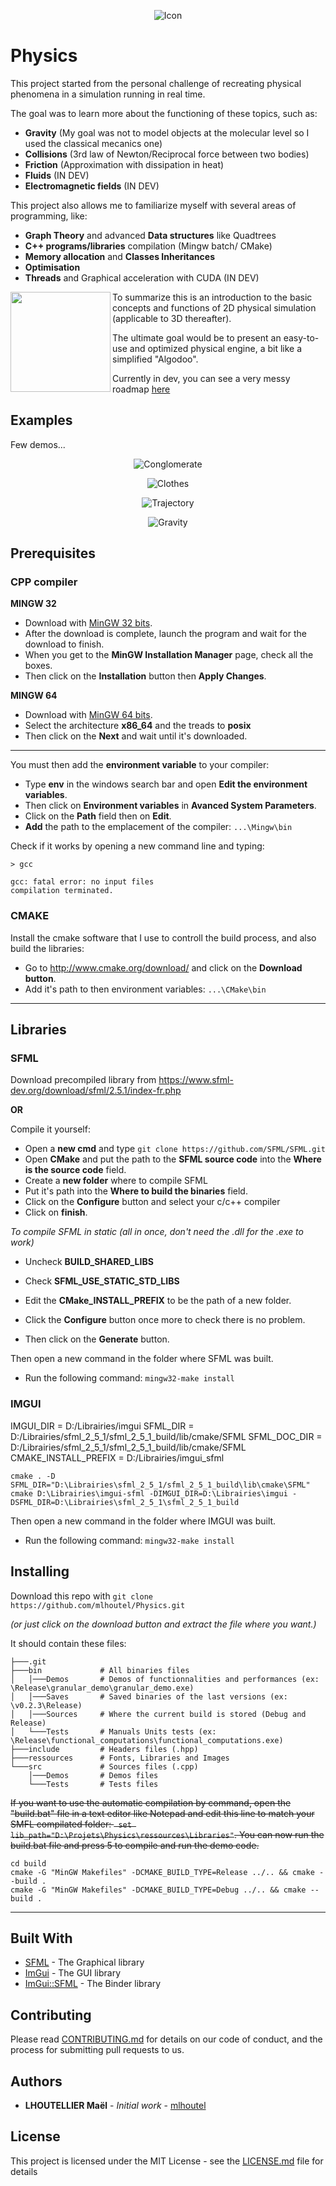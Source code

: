<p align="center"><img alt="Icon" src="./assets/icon/ricon.png"></p>

# Physics

This project started from the personal challenge of recreating physical phenomena in a simulation running in real time.

The goal was to learn more about the functioning of these topics, such as:

- **Gravity** (My goal was not to model objects at the molecular level so I used the classical mecanics one)
- **Collisions** (3rd law of Newton/Reciprocal force between two bodies)
- **Friction** (Approximation with dissipation in heat)
- **Fluids** (IN DEV)
- **Electromagnetic fields** (IN DEV)

This project also allows me to familiarize myself with several areas of programming, like:

- **Graph Theory** and advanced **Data structures** like Quadtrees
- **C++ programs/libraries** compilation (Mingw batch/ CMake)
- **Memory allocation** and **Classes Inheritances**
- **Optimisation**
- **Threads** and Graphical acceleration with CUDA (IN DEV)

<img align="left" width="160" src="./assets/icon/icon.png">

To summarize this is an introduction to the basic concepts and functions of 2D physical simulation (applicable to 3D thereafter).

The ultimate goal would be to present an easy-to-use and optimized physical engine, a bit like a simplified "Algodoo".

Currently in dev, you can see a very messy roadmap [here](https://github.com/users/mlhoutel/projects/3)

## Examples

Few demos...

<p align="center"><img alt="Conglomerate" src="./doc/ScreenShots/Conglomerate.gif"></p>

<p align="center"><img alt="Clothes" src="./doc/ScreenShots/Clothes.gif"></p>

<p align="center"><img alt="Trajectory" src="./doc/ScreenShots/Trajectory.gif"></p>

<p align="center"><img alt="Gravity" src="./doc/ScreenShots/Gravity.gif"></p>

## Prerequisites

### CPP compiler

**MINGW 32**

- Download with [MinGW 32 bits](https://osdn.net/projects/mingw/downloads/68260/mingw-get-setup.exe/).
- After the download is complete, launch the program and wait for the download to finish.
- When you get to the **MinGW Installation Manager** page, check all the boxes.
- Then click on the **Installation** button then **Apply Changes**.

**MINGW 64**

- Download with [MinGW 64 bits](https://sourceforge.net/projects/mingw-w64/files/Toolchains%20targetting%20Win32/Personal%20Builds/mingw-builds/installer/mingw-w64-install.exe/download).
- Select the architecture **x86_64** and the treads to **posix**
- Then click on the **Next** and wait until it's downloaded.

---

You must then add the **environment variable** to your compiler:

- Type **env** in the windows search bar and open **Edit the environment variables**.
- Then click on **Environment variables** in **Avanced System Parameters**.
- Click on the **Path** field then on **Edit**.
- **Add** the path to the emplacement of the compiler: `...\Mingw\bin`

Check if it works by opening a new command line and typing:

```
> gcc

gcc: fatal error: no input files
compilation terminated.
```

### CMAKE

Install the cmake software that I use to controll the build process, and also build the libraries:

- Go to http://www.cmake.org/download/ and click on the **Download button**.
- Add it's path to then environment variables: `...\CMake\bin`

---

## Libraries

### SFML

Download precompiled library from https://www.sfml-dev.org/download/sfml/2.5.1/index-fr.php

**OR**

Compile it yourself:

- Open a **new cmd** and type `git clone https://github.com/SFML/SFML.git`
- Open **CMake** and put the path to the **SFML source code** into the **Where is the source code** field.
- Create a **new folder** where to compile SFML
- Put it's path into the **Where to build the binaries** field.
- Click on the **Configure** button and select your c/c++ compiler
- Click on **finish**.

_To compile SFML in static (all in once, don't need the .dll for the .exe to work)_

- Uncheck **BUILD_SHARED_LIBS**
- Check **SFML_USE_STATIC_STD_LIBS**
- Edit the **CMake_INSTALL_PREFIX** to be the path of a new folder.

- Click the **Configure** button once more to check there is no problem.
- Then click on the **Generate** button.

Then open a new command in the folder where SFML was built.

- Run the following command: `mingw32-make install`

### IMGUI

IMGUI_DIR = D:/Librairies/imgui
SFML_DIR = D:/Librairies/sfml_2_5_1/sfml_2_5_1_build/lib/cmake/SFML
SFML_DOC_DIR = D:/Librairies/sfml_2_5_1/sfml_2_5_1_build/lib/cmake/SFML
CMAKE_INSTALL_PREFIX = D:/Librairies/imgui_sfml

```
cmake . -D SFML_DIR="D:\Librairies\sfml_2_5_1/sfml_2_5_1_build\lib\cmake\SFML"
cmake D:\Librairies\imgui-sfml -DIMGUI_DIR=D:\Librairies\imgui -DSFML_DIR=D:\Librairies\sfml_2_5_1\sfml_2_5_1_build
```

Then open a new command in the folder where IMGUI was built.

- Run the following command: `mingw32-make install`

## Installing

Download this repo with `git clone https://github.com/mlhoutel/Physics.git`

_(or just click on the download button and extract the file where you want.)_

It should contain these files:

```
├───.git
├───bin             # All binaries files
│   │───Demos       # Demos of functionnalities and performances (ex: \Release\granular_demo\granular_demo.exe)
│   │───Saves       # Saved binaries of the last versions (ex: \v0.2.3\Release)
│   │───Sources     # Where the current build is stored (Debug and Release)
│   └───Tests       # Manuals Units tests (ex: \Release\functional_computations\functional_computations.exe)
├───include         # Headers files (.hpp)
├───ressources      # Fonts, Libraries and Images
└───src             # Sources files (.cpp)
    │───Demos       # Demos files
    └───Tests       # Tests files
```

~~If you want to use the automatic compilation by command, open the "build.bat" file in a text editor like Notepad and edit this line to match your SMFL compilated folder: ` set lib_path="D:\Projets\Physics\ressources\Libraries"`.
You can now run the build.bat file and press 5 to compile and run the demo code.~~

```
cd build
cmake -G "MinGW Makefiles" -DCMAKE_BUILD_TYPE=Release ../.. && cmake --build .
cmake -G "MinGW Makefiles" -DCMAKE_BUILD_TYPE=Debug ../.. && cmake --build .
```

---

## Built With

- [SFML](https://github.com/SFML/SFML) - The Graphical library
- [ImGui](https://github.com/ocornut/imgui) - The GUI library
- [ImGui::SFML](https://github.com/eliasdaler/imgui-sfml) - The Binder library

## Contributing

Please read [CONTRIBUTING.md](CONSTRIBUTING.md) for details on our code of conduct, and the process for submitting pull requests to us.

## Authors

- **LHOUTELLIER Maël** - _Initial work_ - [mlhoutel](https://github.com/mlhoutel)

## License

This project is licensed under the MIT License - see the [LICENSE.md](LICENSE.md) file for details

